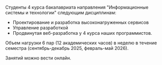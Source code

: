 Студенты 4 курса бакалавриата направления "Информационные системы и технологии" следующим дисциплинам:

- Проектирование и разработка высоконагруженных сервисов
- Управление разработкой
- Продвинутая веб-разработка у 4 курса наших программистов.

Объем нагрузки 6 пар (12 академических часов) в неделю в течение семестра (сентябрь-декабрь 2025, февраль-май 2026). 

Занятий можно вести онлайн.
